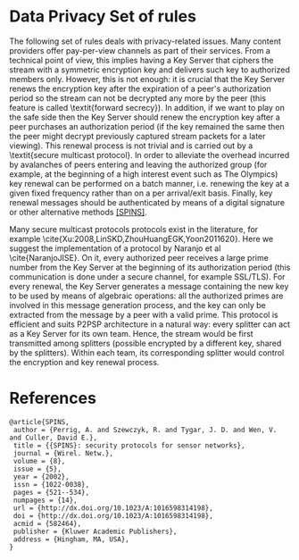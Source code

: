 Data Privacy Set of rules
=========================

The following set of rules deals with privacy-related issues. Many
content providers offer pay-per-view channels as part of their
services. From a technical point of view, this implies having a Key
Server that ciphers the stream with a symmetric encryption key and
delivers such key to authorized members only. However, this is not
enough: it is crucial that the Key Server renews the encryption key
after the expiration of a peer's authorization period so the stream
can not be decrypted any more by the peer (this feature is called
\textit{forward secrecy}). In addition, if we want to play on the safe
side then the Key Server should renew the encryption key after a peer
purchases an authorization period (if the key remained the same then
the peer might decrypt previously captured stream packets for a later
viewing). This renewal process is not trivial and is carried out by a
\textit{secure multicast protocol}. In order to alleviate the overhead
incurred by avalanches of peers entering and leaving the authorized
group (for example, at the beginning of a high interest event such as
The Olympics) key renewal can be performed on a batch manner,
i.e. renewing the key at a given fixed frequency rather than on a per
arrival/exit basis. Finally, key renewal messages should be
authenticated by means of a digital signature or other alternative
methods [[SPINS]](#SPINS).

Many secure multicast protocols protocols exist in the literature, for
example \cite{Xu:2008,LinSKD,ZhouHuangEGK,Yoon2011620}. Here we
suggest the implementation of a protocol by Naranjo et al
\cite{NaranjoJISE}. On it, every authorized peer receives a large
prime number from the Key Server at the beginning of its authorization
period (this communication is done under a secure channel, for example
SSL/TLS). For every renewal, the Key Server generates a message
containing the new key to be used by means of algebraic operations:
all the authorized primes are involved in this message generation
process, and the key can only be extracted from the message by a peer
with a valid prime. This protocol is efficient and suits P2PSP
architecture in a natural way: every splitter can act as a Key Server
for its own team. Hence, the stream would be first transmitted
among splitters (possible encrypted by a different key, shared by the
splitters). Within each team, its corresponding splitter would
control the encryption and key renewal process.

# References

<a name="SPINS"></a>
```
@article{SPINS,
 author = {Perrig, A. and Szewczyk, R. and Tygar, J. D. and Wen, V. and Culler, David E.},
 title = {{SPINS}: security protocols for sensor networks},
 journal = {Wirel. Netw.},
 volume = {8},
 issue = {5},
 year = {2002},
 issn = {1022-0038},
 pages = {521--534},
 numpages = {14},
 url = {http://dx.doi.org/10.1023/A:1016598314198},
 doi = {http://dx.doi.org/10.1023/A:1016598314198},
 acmid = {582464},
 publisher = {Kluwer Academic Publishers},
 address = {Hingham, MA, USA},
}
```

